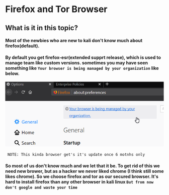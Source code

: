 # Firefox and Tor Browser 

## What is it in this topic?
 #### Most of the newbies who are new to kali don't know much about firefox(default).
 #### By default you get firefox-esr(extended supprt release), which is used to manage team like custom versions. sometimes you may have seen something like `Your browser is being managed by your organization` like below.

 ![Your browser is bein managed by your organization](https://github.com/MrRobot222/Youtube/blob/main/Firefox_x_Tor_install/images/1)

     NOTE: This kinda browser get's it's update once 6 motnhs only

#### So most of us don't know much and we let that it be. To get rid of this we need new brower, but as a hacker we never liked chrome (I think still some likes chrome). So we choose firefox and tor as our secured browser. It's hard to install firefox than any other browser in kali linux `But from now don't google and waste your time`

